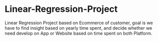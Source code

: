 # Linear-Regression-Project
Linear Regression Project based on Ecommerce of customer, goal is we have to find insight based on yearly time spent, and decide whether we need develop on App or Website based on time spent on both Platform.
